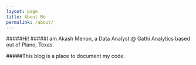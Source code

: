 ```yaml
---
layout: page
title: About Me
permalink: /about/
---
```


#####Hi! 
#####I am Akash Menon, a Data Analyst @ Gathi Analytics based out of Plano, Texas. 

#####This blog is a place to document my code.

